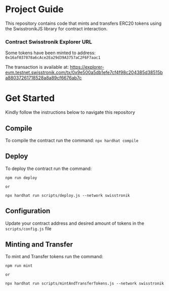 # Project Guide

This repository contains code that mints and transfers ERC20 tokens using the SwisstronikJS library for contract interaction.

### Contract Swisstronik Explorer URL

Some tokens have been minted to address: `0x16af037878a6cAce2Ea29d39A3757aC2F6F7aac1`

The transaction is available at: https://explorer-evm.testnet.swisstronik.com/tx/0x9e500a5db1efe7cf4f98c204385d38515ba88037261718528a8a89cf6676ab7c

# Get Started

Kindly follow the instructions below to navigate this repository

## Compile

To compile the contract run the command:
`npx hardhat compile`

## Deploy

To deploy the contract run the command:

```
npm run deploy

or

npx hardhat run scripts/deploy.js --network swisstronik
```

## Configuration

Update your contract address and desired amount of tokens in the `scripts/config.js` file

## Minting and Transfer

To mint and Transfer tokens run the command:

```
npm run mint

or

npx hardhat run scripts/mintAndTransferTokens.js --network swisstronik
```
